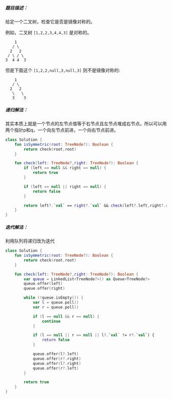 ##### 题目描述：

给定一个二叉树，检查它是否是镜像对称的。

 

例如，二叉树 `[1,2,2,3,4,4,3]` 是对称的。

```
    1
   / \
  2   2
 / \ / \
3  4 4  3
```

 

但是下面这个 `[1,2,2,null,3,null,3]` 则不是镜像对称的:

```
    1
   / \
  2   2
   \   \
   3    3
```



##### 递归解法：

其实本质上就是一个节点的左节点值等于右节点且左节点堆成右节点。所以可以用两个指针p和q，一个向左节点前进，一个向右节点前进。

```kotlin
class Solution {
    fun isSymmetric(root: TreeNode?): Boolean {
        return check(root,root)
    }

    fun check(left: TreeNode?,right: TreeNode?): Boolean {
        if (left == null && right == null) {
            return true
        }

        if (left == null || right == null) {
            return false
        }

        return left?.`val` == right?.`val` && check(left?.left,right?.right) && check(left?.right,right?.left)
    }
}
```



##### 迭代解法：

利用队列将递归改为迭代

```kotlin
class Solution {
    fun isSymmetric(root: TreeNode?): Boolean {
        return check(root,root)
    }

    fun check(left: TreeNode?,right: TreeNode?): Boolean {
        var queue = LinkedList<TreeNode?>() as Queue<TreeNode?>
        queue.offer(left)
        queue.offer(right)

        while (!queue.isEmpty()) {
            var l = queue.poll()
            var r = queue.poll()

            if (l == null && r == null) {
                continue
            }

            if (l == null || r == null || l?.`val` != r?.`val`) {
                return false
            }

            queue.offer(l?.left)
            queue.offer(r?.right)
            queue.offer(l?.right)
            queue.offer(r?.left)
        }

        return true
    }
}
```

